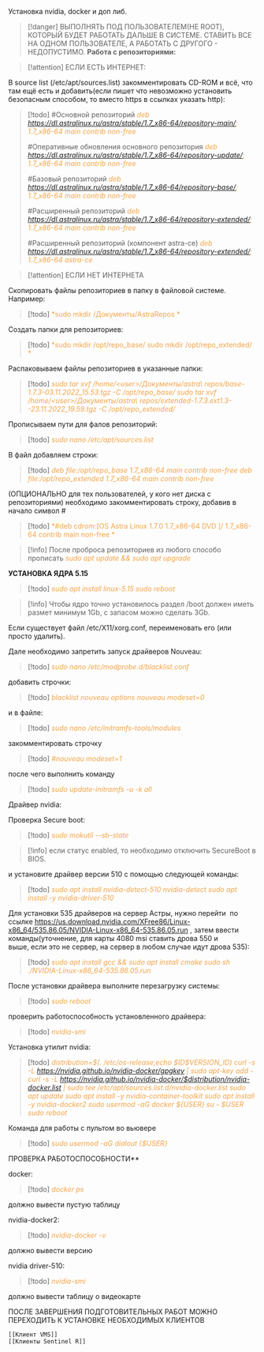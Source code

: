 Установка nvidia, docker и доп либ.

> [!danger] 
> ВЫПОЛНЯТЬ ПОД ПОЛЬЗОВАТЕЛЕМ(НЕ ROOT), КОТОРЫЙ БУДЕТ РАБОТАТЬ ДАЛЬШЕ В СИСТЕМЕ. СТАВИТЬ ВСЕ НА ОДНОМ ПОЛЬЗОВАТЕЛЕ, А РАБОТАТЬ С ДРУГОГО - НЕДОПУСТИМО. 
**Работа с репозиториями:**

> [!attention] 
> ЕСЛИ ЕСТЬ ИНТЕРНЕТ: 

В source list (/etc/apt/sources.list) закомментировать CD-ROM и всё, что там ещё есть и добавить(если пишет что невозможно установить безопасным способом, то вместо https в ссылках указать http):

> [!todo] 
> \#Основной репозиторий
> <span style="color: #f4a448">*deb <a href="https://dl.astralinux.ru/astra/stable/1.7_x86-64/repository-main/" target="_blank">https://dl.astralinux.ru/astra/stable/1.7_x86-64/repository-main/</a>;     1.7_x86-64 main contrib non-free*</span>
>
> \#Оперативные обновления основного репозитория
> <span style="color: #f4a448">*deb <a href="https://dl.astralinux.ru/astra/stable/1.7_x86-64/repository-update/" target="_blank">https://dl.astralinux.ru/astra/stable/1.7_x86-64/repository-update/</a>;   1.7_x86-64 main contrib non-free*</span>
> 
> \#Базовый репозиторий
> <span style="color: #f4a448">*deb <a href="https://dl.astralinux.ru/astra/stable/1.7_x86-64/repository-base/" target="_blank">https://dl.astralinux.ru/astra/stable/1.7_x86-64/repository-base/</a>;     1.7_x86-64 main contrib non-free*</span>
>
> \#Расширенный репозиторий
> <span style="color: #f4a448">*deb <a href="https://dl.astralinux.ru/astra/stable/1.7_x86-64/repository-extended/" target="_blank">https://dl.astralinux.ru/astra/stable/1.7_x86-64/repository-extended/</a>;    1.7_x86-64 main contrib non-free*</span>
> 
> \#Расширенный репозиторий (компонент astra-ce)
> <span style="color: #f4a448">*deb <a href="https://dl.astralinux.ru/astra/stable/1.7_x86-64/repository-extended/" target="_blank">https://dl.astralinux.ru/astra/stable/1.7_x86-64/repository-extended/</a>;    1.7_x86-64 astra-ce*</span>




> [!attention] 
> ЕСЛИ НЕТ ИНТЕРНЕТА
 
Скопировать файлы репозиториев в папку в файловой системе. Например: 

> [!todo] 
> <span style="color: #f4a448">*sudo mkdir /Документы/AstraRepos *</span>

Cоздать папки для репозиториев:

> [!todo] 
> <span style="color: #f4a448">*sudo mkdir /opt/repo_base/
sudo mkdir /opt/repo_extended/ *</span>

Распаковываем файлы репозиториев в указанные папки:

> [!todo] 
> <span style="color: #f4a448">*sudo tar xvf /home/\<user\>/Документы/astra\ repos/base-1.7.3-03.11.2022_15.53.tgz -C /opt/repo_base/
sudo tar xvf /home/\<user\>/Документы/astra\ repos/extended-1.7.3.ext1.3--23.11.2022_19.59.tgz -C /opt/repo_extended/*</span> 

Прописываем пути для фалов репозиторий:

> [!todo] 
> <span style="color: #f4a448">*sudo nano /etc/apt/sources.list*</span>

В файл добавляем строки:
> [!todo] 
> <span style="color: #f4a448">*deb file:/opt/repo_base 1.7_x86-64 main contrib non-free
> deb file:/opt/repo_extended 1.7_x86-64 main contrib non-free*</span> 

(ОПЦИОНАЛЬНО для тех пользователей, у кого нет диска с репозиториями) необходимо закомментировать строку, добавив в начало символ #

> [!todo] 
> <span style="color: #f4a448">*\#deb cdrom:[OS Astra Linux 1.7.0 1.7_x86-64 DVD ]/ 1.7_x86-64 contrib main non-free *</span>


> [!info] 
> После проброса репозиториев из любого способо прописать
>  <span style="color: #f4a448">*sudo apt update && sudo apt upgrade*</span>


**УСТАНОВКА ЯДРА 5.15**

> [!todo] 
> <span style="color: #f4a448">*sudo apt install linux-5.15
sudo reboot*</span> 

> [!info] 
> Чтобы ядро точно установилось раздел /boot должен иметь размет минимум 1Gb, с запасом можно сделать 3Gb. 

Если существует файл /etc/X11/xorg.conf, переименовать его (или просто удалить).

Дале необходимо запретить запуск драйверов Nouveau: 

> [!todo] 
> <span style="color: #f4a448">*sudo nano /etc/modprobe.d/blacklist.conf*</span>

добавить строчки:

> [!todo] 
> <span style="color: #f4a448">*blacklist nouveau
> options nouveau modeset=0*</span> 

и в файле: 

> [!todo] 
> <span style="color: #f4a448">*sudo nano /etc/initramfs-tools/modules*</span> 

закомментировать строчку 

> [!todo] 
> <span style="color: #f4a448">*\#nouveau modeset=1*</span> 

после чего выполнить команду

> [!todo] 
> <span style="color: #f4a448">*sudo update-initramfs -u -k all*</span> 



Драйвер nvidia:

Проверка Secure boot:
> [!todo]
> <span style="color: #f4a448">*sudo mokutil --sb-state*</span>

> [!info] 
> если статус enabled, то необходимо отключить SecureBoot в BIOS. 




и установите драйвер версии 510 с помощью следующей команды:
> [!todo] 
> <span style="color: #f4a448">*sudo apt install nvidia-detect-510*</span>
> <span style="color: #f4a448">*nvidia-detect*</span>
> <span style="color: #f4a448">*sudo apt install -y nvidia-driver-510*</span>

Для установки 535 драйверов на сервер Астры, нужно перейти  по ссылке https://us.download.nvidia.com/XFree86/Linux-x86_64/535.86.05/NVIDIA-Linux-x86_64-535.86.05.run , затем ввести команды(уточнение, для карты 4080 msi cтавить дрова 550 и выше, если это не сервер, на сервер в любом случае идут дрова 535):

> [!todo] 
> <span style="color: #f4a448">*sudo apt install gcc && sudo apt install cmake
> sudo sh ./NVIDIA-Linux-x86_64-535.86.05.run*</span> 


После установки драйвера выполните перезагрузку системы:
> [!todo] 
> <span style="color: #f4a448">*sudo reboot*</span> 

проверить работоспособность установленного драйвера:
> [!todo] 
> <span style="color: #f4a448">*nvidia-smi*</span> 

Установка утилит nvidia:

> [!todo] 
> <span style="color: #f4a448">*distribution=\$(. /etc/os-release;echo \$ID\$VERSION_ID)
curl -s -L https://nvidia.github.io/nvidia-docker/gpgkey | sudo apt-key add -
curl -s -L https://nvidia.github.io/nvidia-docker/$distribution/nvidia-docker.list | sudo tee /etc/apt/sources.list.d/nvidia-docker.list
sudo apt update
sudo apt install -y nvidia-container-toolkit
sudo apt install -y nvidia-docker2
sudo usermod -aG docker ${USER}
su - $USER 
sudo reboot*</span>

Команда для работы с пультом во вьювере
> [!todo] 
> <span style="color: #f4a448">*sudo usermod -aG dialout {$USER}*</span>

ПРОВЕРКА РАБОТОСПОСОБНОСТИ**

docker:
> [!todo] 
> <span style="color: #f4a448">*docker ps*</span> 

должно вывести пустую таблицу

nvidia-docker2:
> [!todo] 
> <span style="color: #f4a448">*nvidia-docker -v*</span> 

должно вывести версию

nvidia driver-510:
> [!todo] 
> <span style="color: #f4a448">*nvidia-smi*</span> 

должно вывести таблицу о видеокарте


ПОСЛЕ ЗАВЕРШЕНИЯ ПОДГОТОВИТЕЛЬНЫХ РАБОТ МОЖНО ПЕРЕХОДИТЬ К УСТАНОВКЕ НЕОБХОДИМЫХ КЛИЕНТОВ
	
	[[Клиент VMS]]
    [[Клиенты Sentinel R]]